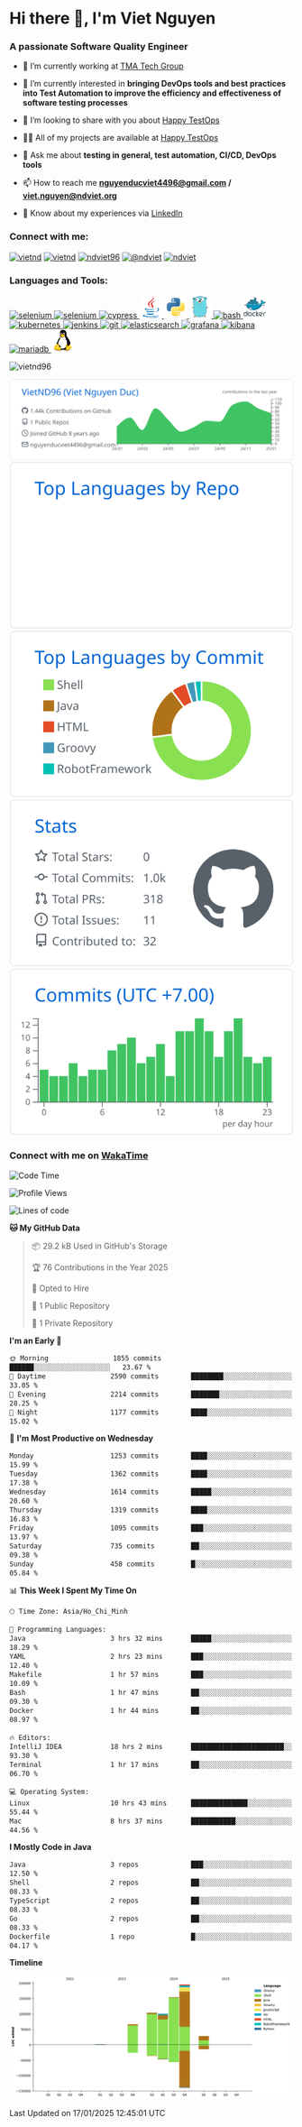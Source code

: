 <h1 align="left">Hi there 👋, I'm Viet Nguyen</h1>
<h3 align="left">A passionate Software Quality Engineer</h3>

- 🔭 I’m currently working at [TMA Tech Group](https://www.tmasolutions.vn/)

- 🌱 I’m currently interested in **bringing DevOps tools and best practices into Test Automation to improve the
  efficiency and effectiveness of software testing processes**

- 👯 I’m looking to share with you about [Happy TestOps](https://github.com/ndviet)

- 👨‍💻 All of my projects are available at [Happy TestOps](https://github.com/ndviet)

- 💬 Ask me about **testing in general, test automation, CI/CD, DevOps tools**

- 📫 How to reach me **nguyenducviet4496@gmail.com / viet.nguyen@ndviet.org**

- 📄 Know about my experiences via [LinkedIn](https://www.linkedin.com/in/vietnd96/)

<h3 align="left">Connect with me:</h3>
<p align="left">
<a href="https://linkedin.com/in/vietnd96" target="blank"><img align="center" src="https://raw.githubusercontent.com/rahuldkjain/github-profile-readme-generator/master/src/images/icons/Social/linked-in-alt.svg" alt="vietnd" height="30" width="40" /></a>
<a href="https://fb.com/vietnd96" target="blank"><img align="center" src="https://raw.githubusercontent.com/rahuldkjain/github-profile-readme-generator/master/src/images/icons/Social/facebook.svg" alt="vietnd" height="30" width="40" /></a>
<a href="https://instagram.com/vietnd96" target="blank"><img align="center" src="https://raw.githubusercontent.com/rahuldkjain/github-profile-readme-generator/master/src/images/icons/Social/instagram.svg" alt="ndviet96" height="30" width="40" /></a>
<a href="https://medium.com/@ndviet" target="blank"><img align="center" src="https://raw.githubusercontent.com/rahuldkjain/github-profile-readme-generator/master/src/images/icons/Social/medium.svg" alt="@ndviet" height="30" width="40" /></a>
<a href="https://dev.to/ndviet" target="blank"><img align="center" src="https://raw.githubusercontent.com/rahuldkjain/github-profile-readme-generator/master/src/images/icons/Social/devto.svg" alt="ndviet" height="30" width="40" /></a>
</p>

<h3 align="left">Languages and Tools:</h3>
<p align="left">  
  <a href="https://www.selenium.dev" target="_blank" rel="noreferrer"> <img src="https://raw.githubusercontent.com/SeleniumHQ/docker-selenium/trunk/logo.png" alt="selenium" width="40" height="40"/> </a> 
  <a href="https://playwright.dev" target="_blank" rel="noreferrer"> <img src="https://playwright.dev/img/playwright-logo.svg" alt="selenium" width="40" height="40"/> </a>  
  <a href="https://www.cypress.io" target="_blank" rel="noreferrer"> <img src="https://avatars.githubusercontent.com/u/8908513" alt="cypress" width="40" height="40"/> </a> 
  <a href="https://www.java.com" target="_blank" rel="noreferrer"> <img src="https://raw.githubusercontent.com/devicons/devicon/master/icons/java/java-original.svg" alt="java" width="40" height="40"/> </a>
  <a href="https://www.python.org" target="_blank" rel="noreferrer"> <img src="https://raw.githubusercontent.com/devicons/devicon/master/icons/python/python-original.svg" alt="python" width="40" height="40"/> </a>
  <a href="https://golang.org" target="_blank" rel="noreferrer"> <img src="https://raw.githubusercontent.com/devicons/devicon/master/icons/go/go-original.svg" alt="go" width="40" height="40"/> </a> 
  <a href="https://www.gnu.org/software/bash/" target="_blank" rel="noreferrer"> <img src="https://www.vectorlogo.zone/logos/gnu_bash/gnu_bash-icon.svg" alt="bash" width="40" height="40"/> </a>
  <a href="https://www.docker.com/" target="_blank" rel="noreferrer"> <img src="https://raw.githubusercontent.com/devicons/devicon/master/icons/docker/docker-original-wordmark.svg" alt="docker" width="40" height="40"/> </a>  
  <a href="https://kubernetes.io" target="_blank" rel="noreferrer"> <img src="https://www.vectorlogo.zone/logos/kubernetes/kubernetes-icon.svg" alt="kubernetes" width="40" height="40"/> </a>  
  <a href="https://www.jenkins.io" target="_blank" rel="noreferrer"> <img src="https://www.vectorlogo.zone/logos/jenkins/jenkins-icon.svg" alt="jenkins" width="40" height="40"/> </a> 
  <a href="https://git-scm.com/" target="_blank" rel="noreferrer"> <img src="https://www.vectorlogo.zone/logos/git-scm/git-scm-icon.svg" alt="git" width="40" height="40"/> </a> 
  <a href="https://www.elastic.co" target="_blank" rel="noreferrer"> <img src="https://www.vectorlogo.zone/logos/elastic/elastic-icon.svg" alt="elasticsearch" width="40" height="40"/> </a> 
  <a href="https://grafana.com" target="_blank" rel="noreferrer"> <img src="https://www.vectorlogo.zone/logos/grafana/grafana-icon.svg" alt="grafana" width="40" height="40"/> </a> 
  <a href="https://www.elastic.co/kibana" target="_blank" rel="noreferrer"> <img src="https://www.vectorlogo.zone/logos/elasticco_kibana/elasticco_kibana-icon.svg" alt="kibana" width="40" height="40"/> </a>
  <a href="https://mariadb.org/" target="_blank" rel="noreferrer"> <img src="https://www.vectorlogo.zone/logos/mariadb/mariadb-icon.svg" alt="mariadb" width="40" height="40"/> </a> 
  <a href="https://www.linux.org/" target="_blank" rel="noreferrer"> <img src="https://raw.githubusercontent.com/devicons/devicon/master/icons/linux/linux-original.svg" alt="linux" width="40" height="40"/> </a> 
</p>

<p align="left"> <img src="https://komarev.com/ghpvc/?username=vietnd96&label=GitHub%20Profile%20Views&color=0e75b6&style=flat" alt="vietnd96" /> </p>

[![](https://raw.githubusercontent.com/vietnd96/vietnd96/main/profile-summary-card-output/github/0-profile-details.svg)](#)
[![](https://raw.githubusercontent.com/vietnd96/vietnd96/main/profile-summary-card-output/github/1-repos-per-language.svg)](#)
[![](https://raw.githubusercontent.com/vietnd96/vietnd96/main/profile-summary-card-output/github/2-most-commit-language.svg)](#)
[![](https://raw.githubusercontent.com/vietnd96/vietnd96/main/profile-summary-card-output/github/3-stats.svg)](#)
[![](https://raw.githubusercontent.com/vietnd96/vietnd96/main/profile-summary-card-output/github/4-productive-time.svg)](#)

<h3 align="left">Connect with me on <a href="https://wakatime.com/@vietnd96" target="_blank" rel="noreferrer">
WakaTime</a> </h3>

<!--START_SECTION:waka-->
![Code Time](http://img.shields.io/badge/Code%20Time-2%2C093%20hrs%2057%20mins-blue)

![Profile Views](http://img.shields.io/badge/Profile%20Views-7-blue)

![Lines of code](https://img.shields.io/badge/From%20Hello%20World%20I%27ve%20Written-653.6%20thousand%20lines%20of%20code-blue)

**🐱 My GitHub Data** 

> 📦 29.2 kB Used in GitHub's Storage 
 > 
> 🏆 76 Contributions in the Year 2025
 > 
> 💼 Opted to Hire
 > 
> 📜 1 Public Repository 
 > 
> 🔑 1 Private Repository 
 > 
**I'm an Early 🐤** 

```text
🌞 Morning                1855 commits        ██████░░░░░░░░░░░░░░░░░░░   23.67 % 
🌆 Daytime                2590 commits        ████████░░░░░░░░░░░░░░░░░   33.05 % 
🌃 Evening                2214 commits        ███████░░░░░░░░░░░░░░░░░░   28.25 % 
🌙 Night                  1177 commits        ████░░░░░░░░░░░░░░░░░░░░░   15.02 % 
```
📅 **I'm Most Productive on Wednesday** 

```text
Monday                   1253 commits        ████░░░░░░░░░░░░░░░░░░░░░   15.99 % 
Tuesday                  1362 commits        ████░░░░░░░░░░░░░░░░░░░░░   17.38 % 
Wednesday                1614 commits        █████░░░░░░░░░░░░░░░░░░░░   20.60 % 
Thursday                 1319 commits        ████░░░░░░░░░░░░░░░░░░░░░   16.83 % 
Friday                   1095 commits        ███░░░░░░░░░░░░░░░░░░░░░░   13.97 % 
Saturday                 735 commits         ██░░░░░░░░░░░░░░░░░░░░░░░   09.38 % 
Sunday                   458 commits         █░░░░░░░░░░░░░░░░░░░░░░░░   05.84 % 
```


📊 **This Week I Spent My Time On** 

```text
🕑︎ Time Zone: Asia/Ho_Chi_Minh

💬 Programming Languages: 
Java                     3 hrs 32 mins       █████░░░░░░░░░░░░░░░░░░░░   18.29 % 
YAML                     2 hrs 23 mins       ███░░░░░░░░░░░░░░░░░░░░░░   12.40 % 
Makefile                 1 hr 57 mins        ███░░░░░░░░░░░░░░░░░░░░░░   10.09 % 
Bash                     1 hr 47 mins        ██░░░░░░░░░░░░░░░░░░░░░░░   09.30 % 
Docker                   1 hr 44 mins        ██░░░░░░░░░░░░░░░░░░░░░░░   08.97 % 

🔥 Editors: 
IntelliJ IDEA            18 hrs 2 mins       ███████████████████████░░   93.30 % 
Terminal                 1 hr 17 mins        ██░░░░░░░░░░░░░░░░░░░░░░░   06.70 % 

💻 Operating System: 
Linux                    10 hrs 43 mins      ██████████████░░░░░░░░░░░   55.44 % 
Mac                      8 hrs 37 mins       ███████████░░░░░░░░░░░░░░   44.56 % 
```

**I Mostly Code in Java** 

```text
Java                     3 repos             ███░░░░░░░░░░░░░░░░░░░░░░   12.50 % 
Shell                    2 repos             ██░░░░░░░░░░░░░░░░░░░░░░░   08.33 % 
TypeScript               2 repos             ██░░░░░░░░░░░░░░░░░░░░░░░   08.33 % 
Go                       2 repos             ██░░░░░░░░░░░░░░░░░░░░░░░   08.33 % 
Dockerfile               1 repo              █░░░░░░░░░░░░░░░░░░░░░░░░   04.17 % 
```



**Timeline**

![Lines of Code chart](https://raw.githubusercontent.com/VietND96/VietND96/main/assets/bar_graph.png)


 Last Updated on 17/01/2025 12:45:01 UTC
<!--END_SECTION:waka-->
